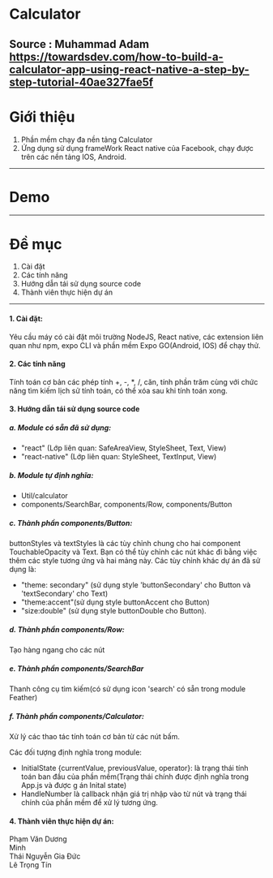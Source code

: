 # Calculator
Source : Muhammad Adam  
https://towardsdev.com/how-to-build-a-calculator-app-using-react-native-a-step-by-step-tutorial-40ae327fae5f
---
# Giới thiệu
1. Phần mềm chạy đa nền tảng Calculator
2. Ứng dụng sử dụng frameWork React native của Facebook, chạy được trên các nền tảng IOS, Android.
--------------------------------------------------
# Demo

---
# Đề mục
1. Cài đặt
2. Các tính năng
3. Hướng dẫn tái sử dụng source code
4. Thành viên thực hiện dự án
*****

#### 1. Cài đặt: 
Yêu cầu máy có cài đặt môi trường NodeJS, React native, các extension liên quan như npm, expo CLI và phần mềm Expo GO(Android, IOS) để chạy thử.
#### 2. Các tính năng
Tính toán cơ bản các phép tính +, -, *, /, căn, tính phần trăm cùng với chức năng tìm kiếm lịch sử tính toán, có thể xóa sau khi tính toán xong.
#### 3. Hướng dẫn tái sử dụng source code
##### a. Module có sẵn đã sử dụng: 
- "react" (Lớp liên quan: SafeAreaView, StyleSheet, Text, View)
- "react-native" (Lớp liên quan: StyleSheet, TextInput, View)
##### b. Module tự định nghĩa:
- Util/calculator
- components/SearchBar, components/Row, components/Button

##### c. Thành phần components/Button:
buttonStyles và textStyles là các tùy chỉnh chung cho hai component TouchableOpacity và Text. Bạn có thể tùy chỉnh các nút khác đi bằng việc thêm các style tương ứng và hai mảng này.
Các tùy chỉnh khác dự án đã sử dụng là: 
- "theme: secondary" (sử dụng style  'buttonSecondary' cho Button và 'textSecondary' cho Text)
- "theme:accent"(sử dụng style buttonAccent cho Button)
- "size:double" (sử dụng style buttonDouble cho Button).

##### d. Thành phần components/Row:
Tạo hàng ngang cho các nút
##### e. Thành phần components/SearchBar
Thanh công cụ tìm kiếm(có sử dụng icon 'search' có sẵn trong module Feather)
##### f. Thành phần components/Calculator: 
Xử lý các thao tác tính toán cơ bản từ các nút bấm.

Các đối tượng định nghĩa trong module: 
- InitialState {currentValue, previousValue, operator}: là trạng thái tính toán ban đầu của phần mềm(Trạng thái chính được định nghĩa trong App.js và được g án Inital state)
- HandleNumber là callback nhận giá trị nhập vào từ nút và trạng thái chính của phần mềm để xử lý tương ứng.
#### 4. Thành viên thực hiện dự án:
Phạm Văn Dương  
Minh  
Thái Nguyễn Gia Đức  
Lê Trọng Tín  
